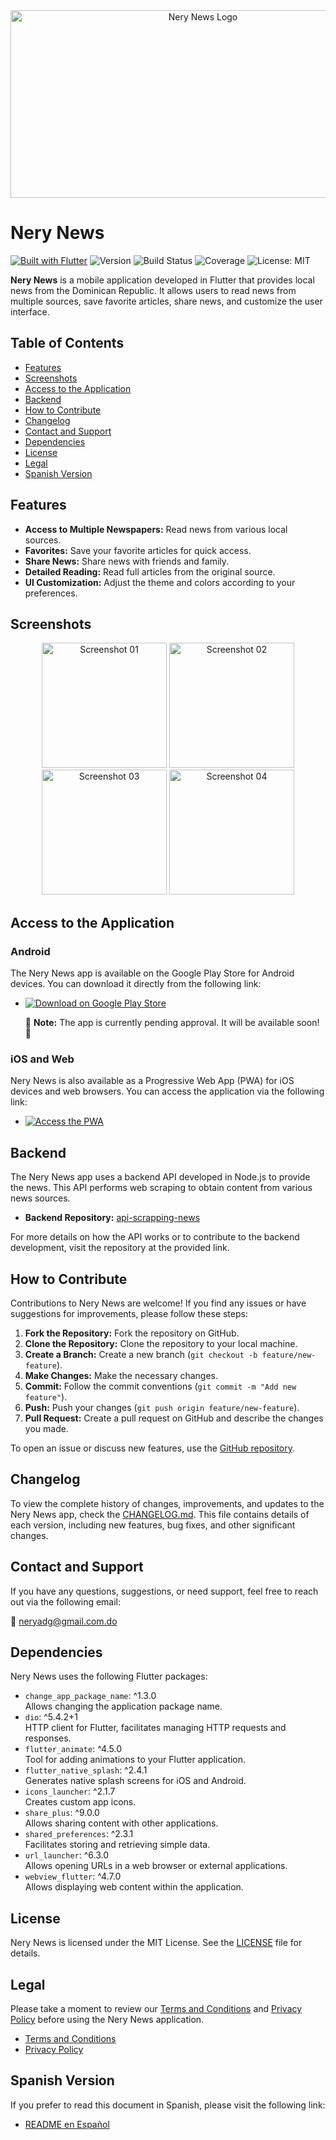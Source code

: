 <div align="center">
  <img src="https://github.com/neryad/rd_loca_news/blob/dev/assets/nerylogoR.png?raw=true" 
       alt="Nery News Logo" 
       width="600" 
       height="300">
</div>

# Nery News

[![Built with Flutter](https://img.shields.io/badge/Built_with-Flutter-blue.svg)](https://flutter.dev/)
![Version](https://img.shields.io/badge/Version-1.0.0-blue)
![Build Status](https://img.shields.io/badge/Build-Passing-brightgreen)
![Coverage](https://img.shields.io/badge/Coverage-90%25-brightgreen)
![License: MIT](https://img.shields.io/badge/License-MIT-yellow.svg)

**Nery News** is a mobile application developed in Flutter that provides local news from the Dominican Republic. It allows users to read news from multiple sources, save favorite articles, share news, and customize the user interface.

## Table of Contents

- [Features](#features)
- [Screenshots](#screenshots)
- [Access to the Application](#access-to-the-application)
- [Backend](#backend)
- [How to Contribute](#how-to-contribute)
- [Changelog](#changelog)
- [Contact and Support](#contact-and-support)
- [Dependencies](#dependencies)
- [License](#license)
- [Legal](#legal)
- [Spanish Version](#english-version)

## Features

- **Access to Multiple Newspapers:** Read news from various local sources.
- **Favorites:** Save your favorite articles for quick access.
- **Share News:** Share news with friends and family.
- **Detailed Reading:** Read full articles from the original source.
- **UI Customization:** Adjust the theme and colors according to your preferences.

## Screenshots

<div align="center">
  <img src="https://github.com/user-attachments/assets/6a44eff3-a44a-431a-971f-3872c3a864f1" 
       alt="Screenshot 01" 
       width="200" 
       height="auto">
  <img src="https://github.com/user-attachments/assets/939644f2-5af2-4db8-b5bd-4ed1db891208" 
       alt="Screenshot 02" 
       width="200" 
       height="auto">
  <img src="https://github.com/user-attachments/assets/3aceda41-1bc5-4173-94be-a35bc764b88a" 
       alt="Screenshot 03" 
       width="200" 
       height="auto">
  <img src="https://github.com/user-attachments/assets/44c95173-a323-4686-8aeb-3f52e66932a5" 
       alt="Screenshot 04" 
       width="200" 
       height="auto">
</div>

## Access to the Application

### Android

The Nery News app is available on the Google Play Store for Android devices. You can download it directly from the following link:

- [![Download on Google Play Store](https://img.shields.io/badge/Google%20Play-Download-brightgreen)](link_to_play_store)

  🔧 **Note:** The app is currently pending approval. It will be available soon! 🚧

### iOS and Web

Nery News is also available as a Progressive Web App (PWA) for iOS devices and web browsers. You can access the application via the following link:

- [![Access the PWA](https://img.shields.io/badge/PWA-Access%20Now-blue)](https://nerynews.netlify.app/)

## Backend

The Nery News app uses a backend API developed in Node.js to provide the news. This API performs web scraping to obtain content from various news sources.

- **Backend Repository:** [api-scrapping-news](https://github.com/neryad/api-scrapping-news)

For more details on how the API works or to contribute to the backend development, visit the repository at the provided link.

## How to Contribute

Contributions to Nery News are welcome! If you find any issues or have suggestions for improvements, please follow these steps:

1. **Fork the Repository:** Fork the repository on GitHub.
2. **Clone the Repository:** Clone the repository to your local machine.
3. **Create a Branch:** Create a new branch (`git checkout -b feature/new-feature`).
4. **Make Changes:** Make the necessary changes.
5. **Commit:** Follow the commit conventions (`git commit -m "Add new feature"`).
6. **Push:** Push your changes (`git push origin feature/new-feature`).
7. **Pull Request:** Create a pull request on GitHub and describe the changes you made.

To open an issue or discuss new features, use the [GitHub repository](https://github.com/neryad/rd_loca_news).

## Changelog

To view the complete history of changes, improvements, and updates to the Nery News app, check the [CHANGELOG.md](./CHANGELOG.md). This file contains details of each version, including new features, bug fixes, and other significant changes.

## Contact and Support

If you have any questions, suggestions, or need support, feel free to reach out via the following email:

📧 neryadg@gmail.com.do


## Dependencies

Nery News uses the following Flutter packages:

- `change_app_package_name`: ^1.3.0  
  Allows changing the application package name.
- `dio`: ^5.4.2+1  
  HTTP client for Flutter, facilitates managing HTTP requests and responses.
- `flutter_animate`: ^4.5.0  
  Tool for adding animations to your Flutter application.
- `flutter_native_splash`: ^2.4.1  
  Generates native splash screens for iOS and Android.
- `icons_launcher`: ^2.1.7  
  Creates custom app icons.
- `share_plus`: ^9.0.0  
  Allows sharing content with other applications.
- `shared_preferences`: ^2.3.1  
  Facilitates storing and retrieving simple data.
- `url_launcher`: ^6.3.0  
  Allows opening URLs in a web browser or external applications.
- `webview_flutter`: ^4.7.0  
  Allows displaying web content within the application.

## License

Nery News is licensed under the MIT License. See the [LICENSE](/LICENSE) file for details.

## Legal

Please take a moment to review our [Terms and Conditions](./TERMS_AND_CONDITIONS.md) and [Privacy Policy](./PRIVACY_POLICY.md) before using the Nery News application.

- [Terms and Conditions](./TERMS_AND_CONDITIONS.md)
- [Privacy Policy](./PRIVACY_POLICY.md)

## Spanish Version

If you prefer to read this document in Spanish, please visit the following link:

- [README en Español](./README.md)

